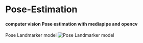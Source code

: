 # Pose-Estimation
#### computer vision Pose estimation with mediapipe and opencv

Pose Landmarker model
![Pose Landmarker model]([Pose-Estimation/pose-landmarker-model.png](https://github.com/L3m1K0uad10/Pose-Estimation/blob/main/pose-landmarker-model.png))
